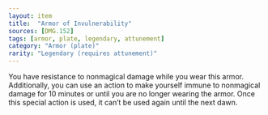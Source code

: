 ```yaml
---
layout: item
title:  "Armor of Invulnerability"
sources: [DMG.152]
tags: [armor, plate, legendary, attunement]
category: "Armor (plate)"
rarity: "Legendary (requires attunement)"
---
```


You have resistance to nonmagical damage while you wear this armor. Additionally, you can use an action to make yourself immune to nonmagical damage for 10 minutes or until you are no longer wearing the armor. Once this special action is used, it can’t be used again until the next dawn.